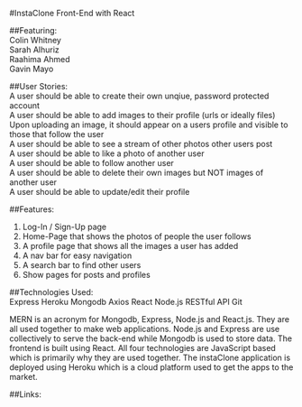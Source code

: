 #InstaClone Front-End with React

##Featuring: <br/>
Colin Whitney <br/>
Sarah Alhuriz <br/>
Raahima Ahmed <br/>
Gavin Mayo <br/>

##User Stories: <br/>
A user should be able to create their own unqiue, password protected account <br/>
A user should be able to add images to their profile (urls or ideally files) <br/>
Upon uploading an image, it should appear on a users profile and visible to those that follow the user <br/>
A user should be able to see a stream of other photos other users post <br/>
A user should be able to like a photo of another user <br/>
A user should be able to follow another user <br/>
A user should be able to delete their own images but NOT images of another user <br/>
A user should be able to update/edit their profile <br/>

##Features: <br/>
1. Log-In / Sign-Up page <br/>
2. Home-Page that shows the photos of people the user follows <br/>
3. A profile page that shows all the images a user has added <br/>
4. A nav bar for easy navigation <br/>
5. A search bar to find other users <br/>
6. Show pages for posts and profiles <br/>


##Technologies Used: <br>
Express
Heroku
Mongodb
Axios 
React
Node.js 
RESTful API
Git

MERN is an acronym for Mongodb, Express, Node.js and React.js. They are all used together to make web applications. Node.js and Express are use collectively to serve the back-end while Mongodb is used to store data. The frontend is built using React. All four technologies are JavaScript based which is primarily why they are used together. The instaClone application is deployed using Heroku which is a cloud platform used to get the apps to the market. 


##Links: 



